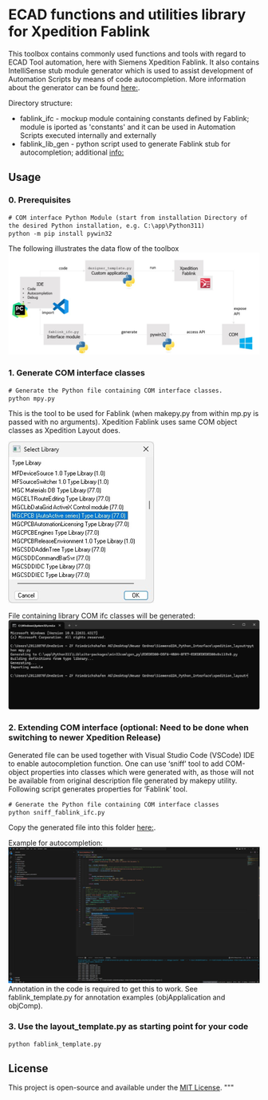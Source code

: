 # ECAD functions and utilities library for Xpedition Fablink

This toolbox contains commonly used functions and tools with regard to ECAD Tool automation, here with Siemens Xpedition Fablink.
It also contains IntelliSense stub module generator which is used to assist development of Automation Scripts by means of code autocompletion.
More information about the generator can be found [here:](./fablink_lib_gen/README.md).

Directory structure:

* fablink_ifc - mockup module containing constants defined by Fablink; module is iported as 'constants' and it can be used in Automation Scripts executed internally and externally 
* fablink_lib_gen - python script used to generate Fablink stub for autocompletion; additional [info:](./fablink_lib_gen/README.md) 

## Usage

### 0. Prerequisites
```
# COM interface Python Module (start from installation Directory of the desired Python installation, e.g. C:\app\Python311)
python -m pip install pywin32
```
The following illustrates the data flow of the toolbox
![Fablink](images/flowchart.jpg)

### 1. Generate COM interface classes
```
# Generate the Python file containing COM interface classes.
python mpy.py
```

This is the tool to be used for Fablink (when makepy.py from within mp.py is passed with no arguments). Xpedition Fablink uses same COM object classes as Xpedition Layout does.

![Fablink](images/COM-Library-Xpedition-Layout.jpg)

File containing library COM ifc classes will be generated:
![COM module](images/Generated_COM-Module.jpg)

### 2. Extending COM interface (optional: Need to be done when switching to newer Xpedition Release)

Generated file can be used together with Visual Studio Code (VSCode) IDE to enable autocompletion function.
One can use ‘sniff’ tool to add COM-object properties into classes which were generated with, as those will not be available from 
original description file generated by makepy utility. Following script generates properties for ‘Fablink’ tool.

```
# Generate the Python file containing COM interface classes
python sniff_fablink_ifc.py 
```
Copy the generated file into this folder [here:](./fablink_ifc.py).

Example for autocompletion:
![autocompletion](images/VSCode_autocompletion_example.JPG)
Annotation in the code is required to get this to work. See fablink_template.py for annotation examples (objApplalication and objComp).

### 3. Use the layout_template.py as starting point for your code
```
python fablink_template.py
```

## License

This project is open-source and available under the [MIT License](LICENSE).
"""


